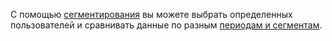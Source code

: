 С помощью [сегментирования](../segmentation.md) вы можете выбрать определенных пользователей и сравнивать данные по разным [периодам и сегментам](../segment-comparison.md).
